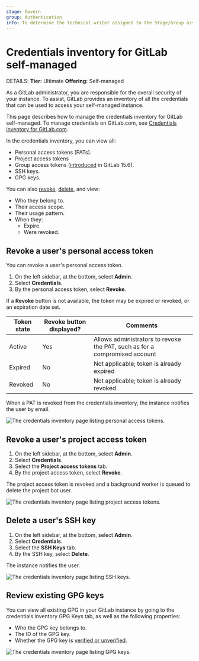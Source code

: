 ```yaml
---
stage: Govern
group: Authentication
info: To determine the technical writer assigned to the Stage/Group associated with this page, see https://handbook.gitlab.com/handbook/product/ux/technical-writing/#assignments
---
```


# Credentials inventory for GitLab self-managed

DETAILS:
**Tier:** Ultimate
**Offering:** Self-managed

As a GitLab administrator, you are responsible for the overall security of your instance.
To assist, GitLab provides an inventory of all the credentials that can be used to access
your self-managed instance.

This page describes how to manage the credentials inventory for GitLab self-managed. To manage credentials on GitLab.com, see [Credentials inventory for GitLab.com](../user/group/credentials_inventory.md).

In the credentials inventory, you can view all:

- Personal access tokens (PATs).
- Project access tokens
- Group access tokens ([introduced](https://gitlab.com/gitlab-org/gitlab/-/merge_requests/102959) in GitLab 15.6).
- SSH keys.
- GPG keys.

You can also [revoke](#revoke-a-users-personal-access-token), [delete](#delete-a-users-ssh-key), and view:

- Who they belong to.
- Their access scope.
- Their usage pattern.
- When they:
  - Expire.
  - Were revoked.

## Revoke a user's personal access token

You can revoke a user's personal access token.

1. On the left sidebar, at the bottom, select **Admin**.
1. Select **Credentials**.
1. By the personal access token, select **Revoke**.

If a **Revoke** button is not available, the token may be expired or revoked, or an expiration date set.

| Token state | Revoke button displayed? | Comments                                                                   |
|-------------|--------------------------|----------------------------------------------------------------------------|
| Active      | Yes                      | Allows administrators to revoke the PAT, such as for a compromised account |
| Expired     | No                       | Not applicable; token is already expired                                   |
| Revoked     | No                       | Not applicable; token is already revoked                                   |

When a PAT is revoked from the credentials inventory, the instance notifies the user by email.

![The credentials inventory page listing personal access tokens.](img/credentials_inventory_personal_access_tokens_v14_9.png)

## Revoke a user's project access token

1. On the left sidebar, at the bottom, select **Admin**.
1. Select **Credentials**.
1. Select the **Project access tokens** tab.
1. By the project access token, select **Revoke**.

The project access token is revoked and a background worker is queued to delete the project bot user.

![The credentials inventory page listing project access tokens.](img/credentials_inventory_project_access_tokens_v14_9.png)

## Delete a user's SSH key

1. On the left sidebar, at the bottom, select **Admin**.
1. Select **Credentials**.
1. Select the **SSH Keys** tab.
1. By the SSH key, select **Delete**.

The instance notifies the user.

![The credentials inventory page listing SSH keys.](img/credentials_inventory_ssh_keys_v14_9.png)

## Review existing GPG keys

You can view all existing GPG in your GitLab instance by going to the
credentials inventory GPG Keys tab, as well as the following properties:

- Who the GPG key belongs to.
- The ID of the GPG key.
- Whether the GPG key is [verified or unverified](../user/project/repository/signed_commits/gpg.md).

![The credentials inventory page listing GPG keys.](img/credentials_inventory_gpg_keys_v14_9.png)
